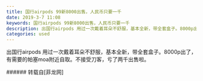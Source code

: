 ```yaml
---
title: 国行airpods 99新8000出售，人民币只要一千
date: 2019-3-7 11:08
keywords: 国行airpods 99新8000出售，人民币只要一千
description: 出国行airpods 用过一次戴着耳朵不舒服，基本全新，带全套盒子。8000p出了，有需要的帕塞moa附近自取。不接受刀客，亏了两千出售啦。
categories: used
---
```

<td class="t_f" id="postmessage_3173186">

出国行airpods 用过一次戴着耳朵不舒服，基本全新，带全套盒子。8000p出了，有需要的帕塞moa附近自取。不接受刀客，亏了两千出售啦。<br/>
</td>
###### 转载自[菲龙网]